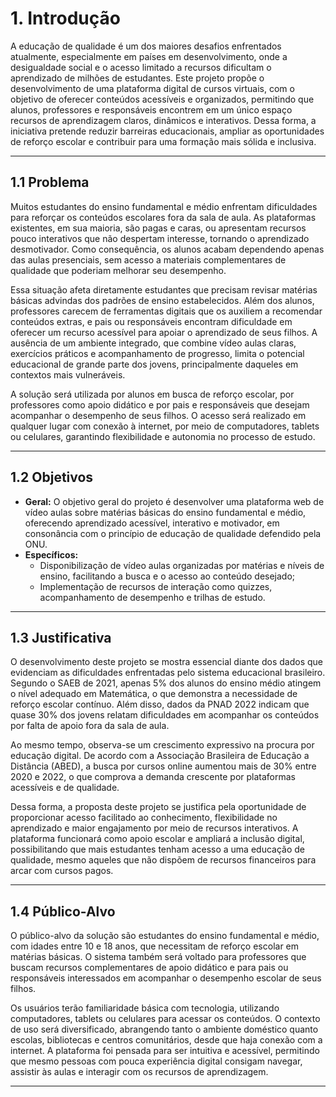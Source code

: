 # 1. Introdução

A educação de qualidade é um dos maiores desafios enfrentados atualmente, especialmente em países em desenvolvimento, onde a desigualdade social e o acesso limitado a recursos dificultam o aprendizado de milhões de estudantes. Este projeto propõe o desenvolvimento de uma plataforma digital de cursos virtuais, com o objetivo de oferecer conteúdos acessíveis e organizados, permitindo que alunos, professores e responsáveis encontrem em um único espaço recursos de aprendizagem claros, dinâmicos e interativos. Dessa forma, a iniciativa pretende reduzir barreiras educacionais, ampliar as oportunidades de reforço escolar e contribuir para uma formação mais sólida e inclusiva.

---

## 1.1 Problema  

Muitos estudantes do ensino fundamental e médio enfrentam dificuldades para reforçar os conteúdos escolares fora da sala de aula. As plataformas existentes, em sua maioria, são pagas e caras, ou apresentam recursos pouco interativos que não despertam interesse, tornando o aprendizado desmotivador. Como consequência, os alunos acabam dependendo apenas das aulas presenciais, sem acesso a materiais complementares de qualidade que poderiam melhorar seu desempenho.

Essa situação afeta diretamente estudantes que precisam revisar matérias básicas advindas dos padrões de ensino estabelecidos. Além dos alunos, professores carecem de ferramentas digitais que os auxiliem a recomendar conteúdos extras, e pais ou responsáveis encontram dificuldade em oferecer um recurso acessível para apoiar o aprendizado de seus filhos. A ausência de um ambiente integrado, que combine vídeo aulas claras, exercícios práticos e acompanhamento de progresso, limita o potencial educacional de grande parte dos jovens, principalmente daqueles em contextos mais vulneráveis.

A solução será utilizada por alunos em busca de reforço escolar, por professores como apoio didático e por pais e responsáveis que desejam acompanhar o desempenho de seus filhos. O acesso será realizado em qualquer lugar com conexão à internet, por meio de computadores, tablets ou celulares, garantindo flexibilidade e autonomia no processo de estudo.

---

## 1.2 Objetivos

- **Geral:** O objetivo geral do projeto é desenvolver uma plataforma web de vídeo aulas sobre matérias básicas do ensino fundamental e médio, oferecendo aprendizado acessível, interativo e motivador, em consonância com o princípio de educação de qualidade defendido pela ONU.  
- **Específicos:**  
  - Disponibilização de vídeo aulas organizadas por matérias e níveis de ensino, facilitando a busca e o acesso ao conteúdo desejado;  
  - Implementação de recursos de interação como quizzes, acompanhamento de desempenho e trilhas de estudo.

---

## 1.3 Justificativa  

O desenvolvimento deste projeto se mostra essencial diante dos dados que evidenciam as dificuldades enfrentadas pelo sistema educacional brasileiro. Segundo o SAEB de 2021, apenas 5% dos alunos do ensino médio atingem o nível adequado em Matemática, o que demonstra a necessidade de reforço escolar contínuo. Além disso, dados da PNAD 2022 indicam que quase 30% dos jovens relatam dificuldades em acompanhar os conteúdos por falta de apoio fora da sala de aula.

Ao mesmo tempo, observa-se um crescimento expressivo na procura por educação digital. De acordo com a Associação Brasileira de Educação a Distância (ABED), a busca por cursos online aumentou mais de 30% entre 2020 e 2022, o que comprova a demanda crescente por plataformas acessíveis e de qualidade.

Dessa forma, a proposta deste projeto se justifica pela oportunidade de proporcionar acesso facilitado ao conhecimento, flexibilidade no aprendizado e maior engajamento por meio de recursos interativos. A plataforma funcionará como apoio escolar e ampliará a inclusão digital, possibilitando que mais estudantes tenham acesso a uma educação de qualidade, mesmo aqueles que não dispõem de recursos financeiros para arcar com cursos pagos.

---

## 1.4 Público-Alvo  

O público-alvo da solução são estudantes do ensino fundamental e médio, com idades entre 10 e 18 anos, que necessitam de reforço escolar em matérias básicas. O sistema também será voltado para professores que buscam recursos complementares de apoio didático e para pais ou responsáveis interessados em acompanhar o desempenho escolar de seus filhos.

Os usuários terão familiaridade básica com tecnologia, utilizando computadores, tablets ou celulares para acessar os conteúdos. O contexto de uso será diversificado, abrangendo tanto o ambiente doméstico quanto escolas, bibliotecas e centros comunitários, desde que haja conexão com a internet. A plataforma foi pensada para ser intuitiva e acessível, permitindo que mesmo pessoas com pouca experiência digital consigam navegar, assistir às aulas e interagir com os recursos de aprendizagem.

---
